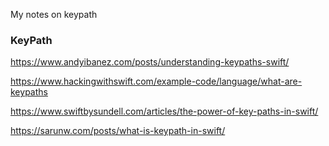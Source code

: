 My notes on keypath<!--more--> 

### KeyPath

https://www.andyibanez.com/posts/understanding-keypaths-swift/

https://www.hackingwithswift.com/example-code/language/what-are-keypaths

https://www.swiftbysundell.com/articles/the-power-of-key-paths-in-swift/

https://sarunw.com/posts/what-is-keypath-in-swift/
